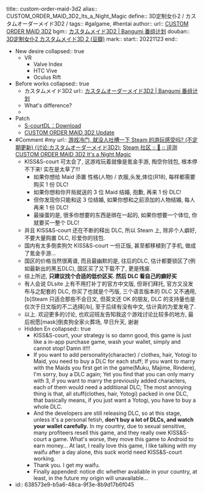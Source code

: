 title:: custom-order-maid-3d2
alias:: CUSTOM_ORDER_MAID_3D2_Its_a_Night_Magic
define:: 3D定制女仆2 / カスタムオーダーメイド3D2 /
tags:: #galgame, #hentai
author:: 
url:: [CUSTOM ORDER MAID 3D2](https://com3d2.world/r18/main.html)
bgm:: [カスタムメイド3D2 | Bangumi 番组计划](https://bgm.tv/subject/131547)
douban:: [3D定制女仆2 カスタムメイド3D 2 (豆瓣)](https://www.douban.com/game/27591210/)
mark:: 
start:: 20221123
end::

- New desire
  collapsed:: true
  - VR
    - Valve Index
    - HTC Vive
    - Oculus Rift
- Before works
  collapsed:: true
  - カスタムメイド3D2
    url:: [カスタムオーダーメイド3D2 | Bangumi 番组计划](https://bgm.tv/subject/238552)
  - What's difference?
  -
- Patch
  - [S-courtDL：Download](https://dl-en.s-court.me/download.php?itemid=104)
  - [CUSTOM ORDER MAID 3D2 Update](https://com3d2.world/r18/update/)
- #Comment #my
  url:: [游戏冷门, 就没人吐槽一下 Steam 的游玩感受吗? (不定期更新) (讨论:カスタムオーダーメイド3D2)](https://bgm.tv/subject/topic/23749); [Steam 社区 :: 💛 :: 评测 CUSTOM ORDER MAID 3D2 It's a Night Magic](https://steamcommunity.com/id/bgzotr/recommended/1097580/)
  - KISS&S-court 可太会了, 这游戏玩着就像是氪金手游, 掏空你钱包, 根本停不下来! 实在是太草了!!!
    - 如果你想给 Maid 添置 性格(人物) / 衣服,头发,体位(R18), 每样都需要购买 1 份 DLC!
    - 如果你想和你开局就送的 3 位 Maid 结婚, 抱歉, 再来 1 份 DLC!
    - 但你发现你只能和这 3 位结婚, 如果你想和之前添加的人物结婚, 每人再来 1 份 DLC!
    - 最操蛋的是, 很多你想要的东西是绑在一起的, 如果你想要一个体位, 你就要买一整个 DLC!
  - 并且 KISS&S-court 还在不断的释出 DLC, 所以 Steam 上, 除非个人癖好, 不要大量购置 DLC, 珍爱你的钱包.
  - 国内有太多倒卖狗欠 KISS&S-court 一份正版, 甚至都移植到了手机, 做成了氪金手游...
  - 国区的价格当然很离谱, 而且最幽默的是, 往后的DLC, 估计都要锁区了(例如最新出的黑五DLC), 国区买了又下载不了, 更是残废.
  - 综上所述, **只建议找个合适的低价区买. 然后 DLC 看自己的癖好买**
  - 有人会说 DLsite 上有不用打补丁的官方中文版, 但哥们拜托, 官方又没发布与之配套的 DLC, 你买了也就是个丐版, 三个语言版本的 DLC 又不通用, [b]Steam 只适合那些不会日文, 但英文还 OK 的朋友, DLC 的支持量也是仅次于日文版的不二选择[/b], 至于后续有没有中文, 估计真的为爱发电了.
  - 以上. 欢迎更多的讨论, 也欢迎班友告知我这个游戏讨论比较多的地方, 最后祝愿[mask]倒卖狗全家火葬场, 早日升天, 谢谢
  - Hidden En
    collapsed:: true
    - KISS&S-court, your strategy is so damn good, this game is just like a
       in-app purchase game, wash your wallet, simply and cannot stop! Damn 
      it!!!
    - If you want to add personality(character) / clothes, hair, Yotogi to Maid, you need to buy a DLC for each stuff;
      If you want to marry with the Maids you first get in the game(Muku, Majime, Rindere), I'm sorry, buy a DLC again; 
      Yet
       you find that you can only marry with 3, if you want to marry the 
      previously added characters, each of them would need a additional DLC; 
      The
       most annoying thing is that, all stuff(clothes, hair, Yotogi) packed in
       one DLC, that basically means, if you just want a Yotogi, you have to 
      buy a whole DLC.
    - And the developers are still releasing DLC, so at this stage, unless it's a personal fetish, **don't buy a lot of DLCs, and watch your wallet carefully.**
      In
       my country, due to sexual sensitive, many profiteers resell this game, 
      and they really owe KISS&S-court a game. What's worse, they move 
      this game to Android to earn money...
      At last, I really love this game, I like talking with my waifu after a day alone, this suck world need KISS&S-court working.
    - Thank you. I get my waifu.
    - Finally appended: notice dlc whether available in your country, at least, in the future my origin will unavailable...
- id:: 638573e9-b5a6-48ca-9f3e-8b9d17b6f045